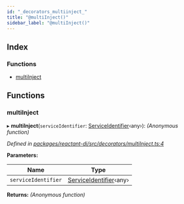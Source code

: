 ```yaml
---
id: "_decorators_multiinject_"
title: "@multiInject()"
sidebar_label: "@multiInject()"
---
```


## Index

### Functions

* [multiInject](_decorators_multiinject_.md#multiinject)

## Functions

###  multiInject

▸ **multiInject**(`serviceIdentifier`: [ServiceIdentifier](_interfaces_.md#serviceidentifier)‹any›): *(Anonymous function)*

*Defined in [packages/reactant-di/src/decorators/multiInject.ts:4](https://github.com/unadlib/reactant/blob/d78fe4b/packages/reactant-di/src/decorators/multiInject.ts#L4)*

**Parameters:**

Name | Type |
------ | ------ |
`serviceIdentifier` | [ServiceIdentifier](_interfaces_.md#serviceidentifier)‹any› |

**Returns:** *(Anonymous function)*
